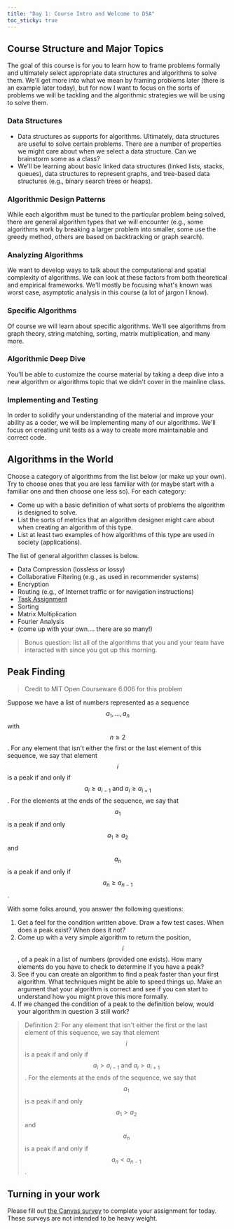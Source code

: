```yaml
---
title: "Day 1: Course Intro and Welcome to DSA"
toc_sticky: true
---
```


## Course Structure and Major Topics

The goal of this course is for you to learn how to frame problems formally and ultimately select appropriate data structures and algorithms to solve them.  We'll get more into what we mean by framing problems later (there is an example later today), but for now I want to focus on the sorts of problems we will be tackling and the algorithmic strategies we will be using to solve them.

### Data Structures

* Data structures as supports for algorithms.  Ultimately, data structures are useful to solve certain problems.  There are a number of properties we might care about when we select a data structure.  Can we brainstorm some as a class?
* We'll be learning about basic linked data structures (linked lists, stacks, queues), data structures to represent graphs, and tree-based data structures (e.g., binary search trees or heaps).

### Algorithmic Design Patterns

While each algorithm must be tuned to the particular problem being solved, there are general algorithm types that we will encounter (e.g., some algorithms work by breaking a larger problem into smaller, some use the greedy method, others are based on backtracking or graph search).

### Analyzing Algorithms

We want to develop ways to talk about the computational and spatial complexity of algorithms.  We can look at these factors from both theoretical and empirical frameworks.  We'll mostly be focusing what's known was worst case, asymptotic analysis in this course (a lot of jargon I know).

### Specific Algorithms

Of course we will learn about specific algorithms.  We'll see algorithms from graph theory, string matching, sorting, matrix multiplication, and many more.

### Algorithmic Deep Dive

You'll be able to customize the course material by taking a deep dive into a new algorithm or algorithms topic that we didn't cover in the mainline class.

### Implementing and Testing

In order to solidify your understanding of the material and improve your ability as a coder, we will be implementing many of our algorithms.  We'll focus on creating unit tests as a way to create more maintainable and correct code.

## Algorithms in the World

Choose a category of algorithms from the list below (or make up your own).   Try to choose ones that you are less familiar with (or maybe start with a familiar one and then choose one less so).  For each category:

* Come up with a basic definition of what sorts of problems the algorithm is designed to solve.
* List the sorts of metrics that an algorithm designer might care about when creating an algorithm of this type.
* List at least two examples of how algorithms of this type are used in society (applications).

The list of general algorithm classes is below.
* Data Compression (lossless or lossy)
* Collaborative Filtering (e.g., as used in recommender systems)
* Encryption
* Routing (e.g., of Internet traffic or for navigation instructions)
* [Task Assignment](https://en.wikipedia.org/wiki/Assignment_problem)
* Sorting
* Matrix Multiplication
* Fourier Analysis
* (come up with your own.... there are so many!)


> Bonus question: list all of the algorithms that you and your team have interacted with since you got up this morning.

## Peak Finding

> Credit to MIT Open Courseware 6.006 for this problem

Suppose we have a list of numbers represented as a sequence $$a_1, \ldots, a_n$$ with $$n \geq 2$$.  For any element that isn't either the first or the last element of this sequence, we say that element $$i$$ is a peak if and only if $$a_i \geq  a_{i-1}~\mbox{and}~a_i \geq a_{i+1}$$.  For the elements at the ends of the sequence, we say that $$a_1$$ is a peak if and only $$a_1 \geq a_2$$ and $$a_n$$ is a peak if and only if $$a_n \geq a_{n-1}$$.


With some folks around, you answer the following questions:

1. Get a feel for the condition written above.  Draw a few test cases.  When does a peak exist?  When does it not?
2. Come up with a very simple algorithm to return the position, $$i$$, of a peak in a list of numbers (provided one exists).  How many elements do you have to check to determine if you have a peak?
3. See if you can create an algorithm to find a peak faster than your first algorithm.  What techniques might be able to speed things up.  Make an argument that your algorithm is correct and see if you can start to understand how you might prove this more formally.
4. If we changed the condition of a peak to the definition below, would your algorithm in question 3 still work?

> Definition 2: For any element that isn't either the first or the last element of this sequence, we say that element $$i$$ is a peak if and only if $$a_i > a_{i-1}~\mbox{and}~a_i > a_{i+1}$$.  For the elements at the ends of the sequence, we say that $$a_1$$ is a peak if and only $$a_1 > a_2$$ and $$a_n$$ is a peak if and only if $$a_n < a_{n-1}$$.

## Turning in your work

Please fill out [the Canvas survey](https://olin.instructure.com/courses/761/quizzes/2094) to complete your assignment for today.  These surveys are not intended to be heavy weight.
